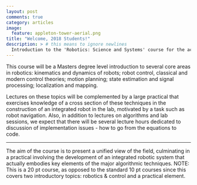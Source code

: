 ```yaml
---
layout: post
comments: true
category: articles
image:
  feature: appleton-tower-aerial.png
title: "Welcome, 2018 Students!"
description: > # this means to ignore newlines
  Introduction to the 'Robotics: Science and Systems' course for the academic year of 2018/2019.
---
```


This course will be a Masters degree level introduction to several core areas in robotics: kinematics and dynamics of robots; robot control, classical and modern control theories; motion planning; state estimation and signal processing; localization and mapping.

Lectures on these topics will be complemented by a large practical that exercises knowledge of a cross section of these techniques in the construction of an integrated robot in the lab, motivated by a task such as robot navigation. Also, in addition to lectures on algorithms and lab sessions, we expect that there will be several lecture hours dedicated to discussion of implementation issues - how to go from the equations to code.

---

The aim of the course is to present a unified view of the field, culminating in a practical involving the development of an integrated robotic system that actually embodies key elements of the major algorithmic techniques. NOTE: This is a 20 pt course, as opposed to the standard 10 pt courses since this covers two introductory topics: robotics & control and a practical element.
